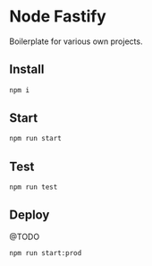 # Node Fastify

Boilerplate for various own projects.

## Install

```bash
npm i
```

## Start

```bash
npm run start
```

## Test

```bash
npm run test
```

## Deploy

@TODO

```bash
npm run start:prod
```
